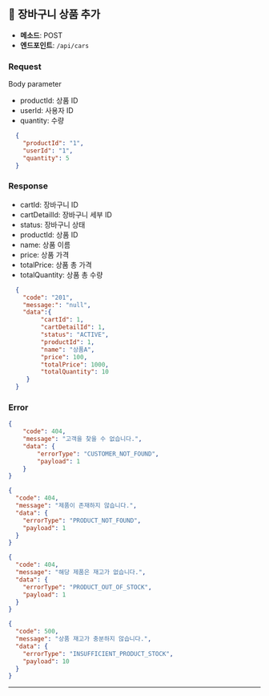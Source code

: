 
## 📌 장바구니 상품 추가
- **메소드**: POST
- **엔드포인트**: `/api/cars`
### **Request**
Body parameter
- productId: 상품 ID
- userId: 사용자 ID
- quantity: 수량
```json
  {
    "productId": "1",
    "userId": "1",
    "quantity": 5
  }
```
### **Response**
- cartId: 장바구니 ID
- cartDetailId: 장바구니 세부 ID
- status: 장바구니 상태
- productId: 상품 ID
- name: 상품 이름
- price: 상품 가격
- totalPrice: 상품 총 가격
- totalQuantity: 상품 총 수량
```json
  {
    "code": "201",
    "message:": "null",
    "data":{
         "cartId": 1,
         "cartDetailId": 1,
         "status": "ACTIVE",
         "productId": 1,
         "name": "상품A",
         "price": 100,
         "totalPrice": 1000,
         "totalQuantity": 10
     }
  }
```

### **Error**
```json
{
    "code": 404,
    "message": "고객을 찾을 수 없습니다.",
    "data": {
        "errorType": "CUSTOMER_NOT_FOUND",
        "payload": 1
    }
}
```
```json
{
  "code": 404,
  "message": "제품이 존재하지 않습니다.",
  "data": {
    "errorType": "PRODUCT_NOT_FOUND",
    "payload": 1 
  }
}
```
```json
{
  "code": 404,
  "message": "해당 제품은 재고가 없습니다.",
  "data": {
    "errorType": "PRODUCT_OUT_OF_STOCK",
    "payload": 1
  }
}
```

```json
{
  "code": 500,
  "message": "상품 재고가 충분하지 않습니다.",
  "data": {
    "errorType": "INSUFFICIENT_PRODUCT_STOCK",
    "payload": 10
  }
}
```
- - -